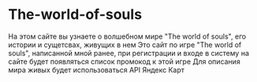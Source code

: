 # The-world-of-souls
На этом сайте вы узнаете о волшебном мире "The world of souls", его истории и сущетсвах, живущих в нем
Это сайт по игре "The world of souls", написанной мной ранее, при регистрации и входе в систему на сайте будет появляться список промокод к этой игре
Для описания мира живых будет использоваться API Яндекс Карт
